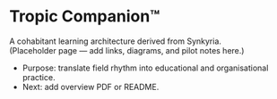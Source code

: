 # Tropic Companion™

A cohabitant learning architecture derived from Synkyria.  
(Placeholder page — add links, diagrams, and pilot notes here.)

- Purpose: translate field rhythm into educational and organisational practice.  
- Next: add overview PDF or README.
